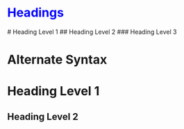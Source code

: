 <h1 style="color:blue">Headings</h1>
<!-- HTML <h1> -->
# Heading Level 1
<!-- HTML <h2> -->
## Heading Level 2
<!-- HTML <h3> -->
### Heading Level 3

# Alternate Syntax
<!-- HTML <h1> -->
Heading Level 1
=================
Heading Level 2
-----------------


